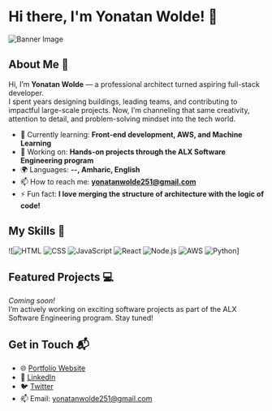 # Hi there, I'm Yonatan Wolde! 👋

![Banner Image](https://oaidalleapiprodscus.blob.core.windows.net/private/org-ZFETLMEVG2lCr8p94tnFdTDM/user-ZDPI5v3W9iEk3XzM1egZItlo/img-Z4dG2ltapbnw3n2ApFhdRCH8.png?st=2024-06-28T09%3A48%3A50Z&se=2024-06-28T11%3A48%3A50Z&sp=r&sv=2021-08-06&sr=b&sig=H6S5OQ0P%2FbdUuA0SU9Ad20JjxkcfUdtGRJDduEiFVm8%3D)


## About Me 🚀

Hi, I’m **Yonatan Wolde** — a professional architect turned aspiring full-stack developer.  
I spent years designing buildings, leading teams, and contributing to impactful large-scale projects. Now, I’m channeling that same creativity, attention to detail, and problem-solving mindset into the tech world.

- 🌱 Currently learning: **Front-end development, AWS, and Machine Learning**
- 🔭 Working on: **Hands-on projects through the ALX Software Engineering program**
- 🌍 Languages: **--, Amharic, English**
- 📫 How to reach me: **yonatanwolde251@gmail.com**
- ⚡ Fun fact: **I love merging the structure of architecture with the logic of code!**

## My Skills 🧠

![![HTML](https://img.shields.io/badge/-HTML-E34F26?style=flat-square&logo=html5&logoColor=white)
![CSS](https://img.shields.io/badge/-CSS-1572B6?style=flat-square&logo=css3&logoColor=white)
![JavaScript](https://img.shields.io/badge/-JavaScript-F7DF1E?style=flat-square&logo=javascript&logoColor=black)
![React](https://img.shields.io/badge/-React-61DAFB?style=flat-square&logo=react&logoColor=black)
![Node.js](https://img.shields.io/badge/-Node.js-339933?style=flat-square&logo=node.js&logoColor=white)
![AWS](https://img.shields.io/badge/-AWS-232F3E?style=flat-square&logo=amazon-aws&logoColor=white)
![Python](https://img.shields.io/badge/-Python-3776AB?style=flat-square&logo=python&logoColor=white)]

## Featured Projects 💻

*Coming soon!*  
I’m actively working on exciting software projects as part of the ALX Software Engineering program. Stay tuned!

## Get in Touch 📬

- 🌐 [Portfolio Website](https://sites.google.com/view/yonatanwolde/home)
- 💼 [LinkedIn](https://www.linkedin.com/in/yonatan-wolde-98094213b)
- 🐦 [Twitter](https://x.com/DevInStealth)
- 📫 Email: yonatanwolde251@gmail.com
